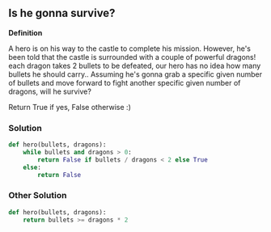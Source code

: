 ## Is he gonna survive?

**Definition**

A hero is on his way to the castle to complete his mission. However, he's been told that the castle is surrounded with a couple of powerful dragons! each dragon takes 2 bullets to be defeated, our hero has no idea how many bullets he should carry.. Assuming he's gonna grab a specific given number of bullets and move forward to fight another specific given number of dragons, will he survive?

Return True if yes, False otherwise :)

### Solution

```python
def hero(bullets, dragons):
    while bullets and dragons > 0:
        return False if bullets / dragons < 2 else True
    else: 
        return False
```

### Other Solution

```python
def hero(bullets, dragons):
    return bullets >= dragons * 2
 ```       
